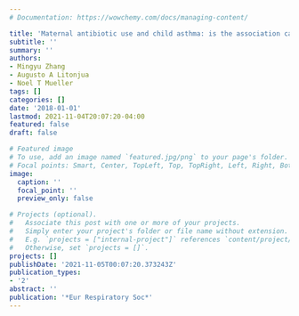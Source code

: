 ```yaml
---
# Documentation: https://wowchemy.com/docs/managing-content/

title: 'Maternal antibiotic use and child asthma: is the association causal?'
subtitle: ''
summary: ''
authors:
- Mingyu Zhang
- Augusto A Litonjua
- Noel T Mueller
tags: []
categories: []
date: '2018-01-01'
lastmod: 2021-11-04T20:07:20-04:00
featured: false
draft: false

# Featured image
# To use, add an image named `featured.jpg/png` to your page's folder.
# Focal points: Smart, Center, TopLeft, Top, TopRight, Left, Right, BottomLeft, Bottom, BottomRight.
image:
  caption: ''
  focal_point: ''
  preview_only: false

# Projects (optional).
#   Associate this post with one or more of your projects.
#   Simply enter your project's folder or file name without extension.
#   E.g. `projects = ["internal-project"]` references `content/project/deep-learning/index.md`.
#   Otherwise, set `projects = []`.
projects: []
publishDate: '2021-11-05T00:07:20.373243Z'
publication_types:
- '2'
abstract: ''
publication: '*Eur Respiratory Soc*'
---
```

